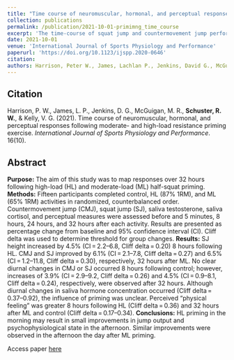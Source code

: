 ```yaml
---
title: "Time course of neuromuscular, hormonal, and perceptual responses following moderate- and high-load resistance priming exercise"
collection: publications
permalink: /publication/2021-10-01-primimng_time_course
excerpt: 'The time-course of squat jump and countermovement jump performance, psychophysiological state and saliva hormoneresponses were examined 5min, 8h, 24h and 32h following high- and moderate-load half squats.'
date: 2021-10-01
venue: 'International Journal of Sports Physiology and Performance'
paperurl: 'https://doi.org/10.1123/ijspp.2020-0646'
citation: 
authors: Harrison, Peter W., James, Lachlan P., Jenkins, David G., McGuigan, Michael R., <b>Schuster, Robert W.</b>, & Kelly, Vincent G.
---
```

## Citation
Harrison, P. W., James, L. P., Jenkins, D. G., McGuigan, M. R., **Schuster, R. W.**, & Kelly, V. G. (2021). Time course of neuromuscular, hormonal, and perceptual responses following moderate- and high-load resistance priming exercise. *International Journal of Sports Physiology and Performance*. 16(10).

## Abstract  
**Purpose:** The aim of this study was to map responses over 32 hours following high-load (HL) and moderate-load (ML) half-squat priming. **Methods:** Fifteen participants completed control, HL (87% 1RM), and ML (65% 1RM) activities in randomized, counterbalanced order. Countermovement jump (CMJ), squat jump (SJ), saliva testosterone, saliva cortisol, and perceptual measures were assessed before and 5 minutes, 8 hours, 24 hours, and 32 hours after each activity. Results are presented as percentage change from baseline and 95% confidence interval (CI). Cliff delta was used to determine threshold for group changes. **Results:** SJ height increased by 4.5% (CI = 2.2–6.8, Cliff delta = 0.20) 8 hours following HL. CMJ and SJ improved by 6.1% (CI = 2.1–7.8, Cliff delta = 0.27) and 6.5% (CI = 1.2–11.8, Cliff delta = 0.30), respectively, 32 hours after ML. No clear diurnal changes in CMJ or SJ occurred 8 hours following control; however, increases of 3.9% (CI = 2.9–9.2, Cliff delta = 0.26) and 4.5% (CI = 0.9–8.1, Cliff delta = 0.24), respectively, were observed after 32 hours. Although diurnal changes in saliva hormone concentration occurred (Cliff delta = 0.37–0.92), the influence of priming was unclear. Perceived “physical feeling” was greater 8 hours following HL (Cliff delta = 0.36) and 32 hours after ML and control (Cliff delta = 0.17–0.34). **Conclusions:** HL priming in the morning may result in small improvements in jump output and psychophysiological state in the afternoon. Similar improvements were observed in the afternoon the day after ML priming.  
  
  
Access paper [here](https://doi.org/10.1123/ijspp.2020-0646)
